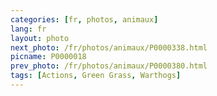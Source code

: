 ```yaml
---
categories: [fr, photos, animaux]
lang: fr
layout: photo
next_photo: /fr/photos/animaux/P0000338.html
picname: P0000018
prev_photo: /fr/photos/animaux/P0000380.html
tags: [Actions, Green Grass, Warthogs]
---
```

